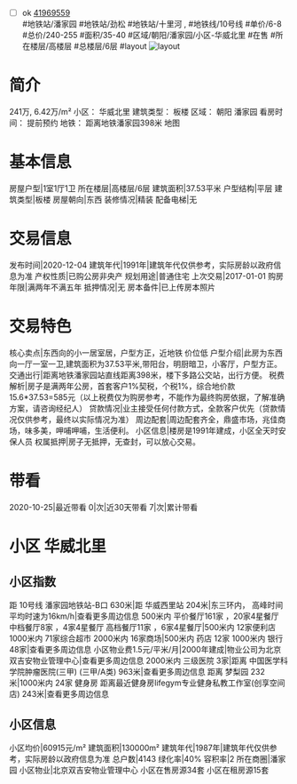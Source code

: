 - [ ] ok [41969559](https://bj.5i5j.com/ershoufang/41969559.html)  
 #地铁站/潘家园 #地铁站/劲松 #地铁站/十里河 ,  #地铁线/10号线
#单价/6-8 #总价/240-255 #面积/35-40   #区域/朝阳/潘家园/小区-华威北里 #在售 #所在楼层/高楼层 #总楼层/6层 #layout 
![layout](http://image2a.5i5j.com/scm/HOUSE_CUSTOMER/b92786ead85845018bea30574e73dc8e.jpg_P5.jpg) 
# 简介 
 241万,  6.42万/m² 
小区： 华威北里
建筑类型： 板楼
区域： 朝阳 潘家园
看房时间： 提前预约
地铁： 距离地铁潘家园398米 地图
# 基本信息 
 房屋户型|1室1厅1卫
所在楼层|高楼层/6层
建筑面积|37.53平米
户型结构|平层
建筑类型|板楼
房屋朝向|东西
装修情况|精装
配备电梯|无
# 交易信息 
 发布时间|2020-12-04
建筑年代|1991年|建筑年代仅供参考，实际房龄以政府信息为准
产权性质|已购公房非央产
规划用途|普通住宅
上次交易|2017-01-01
购房年限|满两年不满五年
抵押情况|无
房本备件|已上传房本照片
# 交易特色 
 核心卖点|东西向的小一居室居，户型方正，近地铁 价位低
户型介绍|此房为东西向一厅一室一卫,建筑面积为37.53平米,带阳台，明厨暗卫，小客厅，户型方正。
交通出行|距离地铁潘家园站直线距离398米，楼下多路公交站，出行方便。
税费解析|房子是满两年公房，首套客户1%契税，个税1%，综合地价款15.6*37.53=585元（以上税费仅为购房参考，不能作为最终购房依据，了解准确方案，请咨询经纪人）
贷款情况|业主接受任何付款方式，全款客户优先（贷款情况仅供参考，最终以实际情况为准）
周边配套|周边配套齐全，鼎盛市场，兆佳商场，味多美，呷哺呷哺，生活便利。
小区信息|楼房是1991年建成，小区全天时安保人员
权属抵押|房子无抵押，无查封，可以放心交易。
# 带看 
 2020-10-25|最近带看	 0|次|近30天带看	 7|次|累计带看
# 小区 华威北里
## 小区指数 
 距 10号线 潘家园地铁站-B口 630米|距 华威西里站 204米|东三环内， 高峰时间平均时速为16km/h|查看更多周边信息
500米内 平价餐厅161家 ，20家4星餐厅
中档餐厅8家 ，4家4星餐厅
高档餐厅11家 ，6家4星餐厅|500米内 12家便利店
1000米内 71家综合超市
2000米内 16家商场|500米内 药店 12家
1000米内 银行 48家|查看更多周边信息
小区物业费1.5元/平米/月|2000年建成|物业公司为北京双吉安物业管理中心|查看更多周边信息
2000米内 三级医院 3家|距离 中国医学科学院肿瘤医院(三甲) (三甲/A类) 963米|查看更多周边信息
距离 梦梨园 232米|1000米内 24家 健身房
距离最近健身房lifegym专业健身私教工作室(创享空间店) 243米|查看更多周边信息
## 小区信息 
 小区均价|60915元/m²
建筑面积|130000m²
建筑年代|1987年|建筑年代仅供参考，实际房龄以政府信息为准
总户数|4143
绿化率|40%
容积率|2
所在商圈|潘家园
小区物业|北京双吉安物业管理中心
小区在售房源34套
小区在租房源15套

